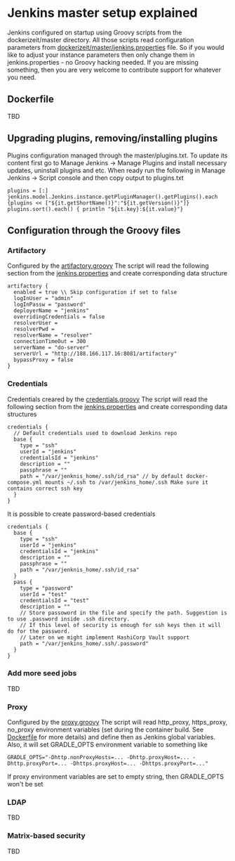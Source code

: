 # Jenkins master setup explained

Jenkins configured on startup using Groovy scripts from the dockerizeit/master directory. All those scripts read configuration parameters from [dockerizeit/master/jenkins.properties](dockerizeit/master/jenkins.properties) file. So if you would like to adjust your instance parameters then only change them in jenkins.properties - no Groovy hacking needed. If you are missing something, then you are very welcome to contribute support for whatever you need.

## Dockerfile

TBD

## Upgrading plugins, removing/installing plugins

Plugins configuration managed through the master/plugins.txt. To update its content first go to Manage Jenkins -> Manage Plugins and install necessary updates, uninstall plugins and etc.
When ready run the following in Manage Jenkins -> Script console and then copy output to plugins.txt

```
plugins = [:]
jenkins.model.Jenkins.instance.getPluginManager().getPlugins().each {plugins << ["${it.getShortName()}":"${it.getVersion()}"]}
plugins.sort().each() { println "${it.key}:${it.value}"}
```

## Configuration through the Groovy files

### Artifactory

Configured by the [artifactory.groovy](dockerizeit/master/artifactory.groovy)
The script will read the following section from the [jenkins.properties](dockerizeit/master/jenkins.properties) and create corresponding data structure

```
artifactory {
  enabled = true \\ Skip configuration if set to false
  logInUser = "admin"
  logInPassw = "password"
  deployerName = "jenkins"
  overridingCredentials = false
  resolverUser =
  resolverPwd =
  resolverName = "resolver"
  connectionTimeOut = 300
  serverName = "do-server"
  serverUrl = "http://188.166.117.16:8081/artifactory"
  bypassProxy = false
}
```

### Credentials

Credentials creared by the [credentials.groovy](dockerizeit/master/credentials.groovy)
The script will read the following section from the [jenkins.properties](dockerizeit/master/jenkins.properties) and create corresponding data structures

```
credentials {
  // Default credentials used to download Jenkins repo
  base {
    type = "ssh"
    userId = "jenkins"
    credentialsId = "jenkins"
    description = ""
    passphrase = ""
    path = "/var/jenknis_home/.ssh/id_rsa" // by default docker-compose.yml mounts ~/.ssh to /var/jenkins_home/.ssh Make sure it contains correct ssh key
  }
}
```

It is possible to create password-based credentials

```
credentials {
  base {
    type = "ssh"
    userId = "jenkins"
    credentialsId = "jenkins"
    description = ""
    passphrase = ""
    path = "/var/jenknis_home/.ssh/id_rsa"
  }
  pass {
    type = "password"
    userId = "test"
    credentialsId = "test"
    description = ""
    // Store passoword in the file and specify the path. Suggestion is to use .password inside .ssh directory.
    // If this level of security is enough for ssh keys then it will do for the password.
    // Later on we might implement HashiCorp Vault support
    path = "/var/jenkins_home/.ssh/.password"
  }
}
```

### Add more seed jobs

TBD

### Proxy

Configured by the [proxy.groovy](dockerizeit/master/proxy.groovy)
The script will read http_proxy, https_proxy, no_proxy environment variables (set during the container build. See [Dockerfile](dockerizeit/master/Dockerfile) for more details) and define then as Jenkins global variables. Also, it will set GRADLE_OPTS environment variable to something like

```
GRADLE_OPTS="-Dhttp.nonProxyHosts=... -Dhttp.proxyHost=... -Dhttp.proxyPort=... -Dhttps.proxyHost=... -Dhttps.proxyPort=..."
```

If proxy environment variables are set to empty string, then GRADLE_OPTS won't be set

### LDAP

TBD

### Matrix-based security

TBD
